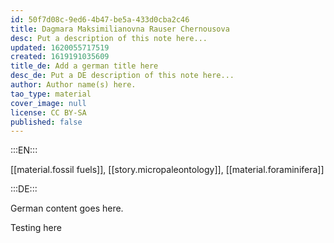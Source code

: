 ```yaml
---
id: 50f7d08c-9ed6-4b47-be5a-433d0cba2c46
title: Dagmara Maksimilianovna Rauser Chernousova
desc: Put a description of this note here...
updated: 1620055717519
created: 1619191035609
title_de: Add a german title here
desc_de: Put a DE description of this note here...
author: Author name(s) here.
tao_type: material
cover_image: null
license: CC BY-SA
published: false
---
```


:::EN:::

[[material.fossil fuels]], [[story.micropaleontology]], [[material.foraminifera]]

:::DE:::

German content goes here.

Testing here
